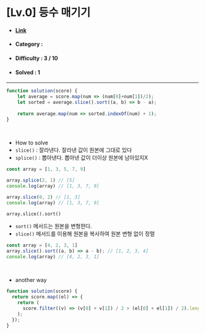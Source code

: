 # [Lv.0] 등수 매기기 
* #### [Link](https://school.programmers.co.kr/learn/courses/30/lessons/120882)
* #### Category : 
* #### Difficulty : 3 / 10  
* #### Solved : 1

<hr />

```js
function solution(score) {
    let average = score.map(num => (num[0]+num[1])/2);
    let sorted = average.slice().sort((a, b) => b - a);
    
    return average.map(num => sorted.indexOf(num) + 1);
}
```

<br />

* How to solve
* `slice()` : 잘라낸다. 잘라낸 값이 원본에 그대로 있다
* `splice()` : 뽑아낸다. 뽑아낸 값이 더이상 원본에 남아있지X
```js
const array = [1, 3, 5, 7, 9]

array.splice(2, 1) // [5]
console.log(array) // [1, 3, 7, 9]

array.slice(0, 2) // [1, 3]
console.log(array) // [1, 3, 7, 9]
```
`array.slice().sort()`
* `sort()` 메서드는 원본을 변형한다.
* `slice()` 메서드를 이용해 원본을 복사하여 원본 변형 없이 정렬
```js
const array = [4, 2, 3, 1]
array.slice().sort((a, b) => a - b); // [1, 2, 3, 4]
console.log(array) // [4, 2, 3, 1]
```

<br />

* another way  
```js
function solution(score) {
  return score.map((el) => {
    return (
      score.filter((v) => (v[0] + v[1]) / 2 > (el[0] + el[1]) / 2).length + 1
    );
  });
}
```